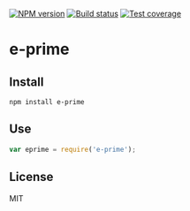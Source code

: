[![NPM version][npm-image]][npm-url]
[![Build status][travis-image]][travis-url]
[![Test coverage][coveralls-image]][coveralls-url]

# e-prime


## Install

```shell
npm install e-prime
```

## Use

```javascript
var eprime = require('e-prime');
```

## License
MIT

[npm-image]: https://img.shields.io/npm/v/e-prime.svg?style=flat-square
[npm-url]: https://npmjs.org/package/e-prime
[travis-image]: https://img.shields.io/travis/Vorror/e-prime.svg?style=flat-square
[travis-url]: https://travis-ci.org/Vorror/e-prime
[coveralls-image]: https://img.shields.io/coveralls/Vorror/e-prime.svg?style=flat-square
[coveralls-url]: https://coveralls.io/r/Vorror/e-prime